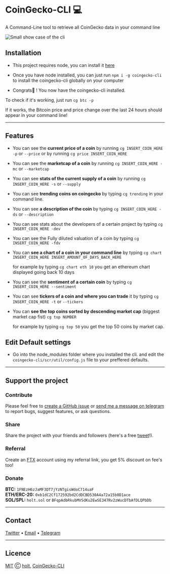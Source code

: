 
# CoinGecko-CLI 💻

A Command-Line tool to retrieve all CoinGecko data in your command line

![Small show case of the cli](smallpreview.gif)

## Installation

- This project requires node, you can install it [here](https://nodejs.org/en/)

- Once you have node installed, you can just run `npm i -g coingecko-cli` to install the coingecko-cli globally on your computer

- Congrats🥳 ! You now have the coingecko-cli installed.

To check if it's working, just run `cg btc -p`

If it works, the Bitcoin price and price change over the last 24 hours should appear in your command line!

---

## Features

- You can see the **current price of a coin** by running `cg INSERT_COIN_HERE -p` or  `--price` or by running `cg price INSERT_COIN_HERE`
  
- You can see the **marketcap of a coin** by running `cg INSERT_COIN_HERE -mc` or `--marketcap`
  
- You can see **stats of the current supply of a coin** by running `cg INSERT_COIN_HERE -s` or `--supply`

- You can see **trending coins on coingecko** by typing `cg trending` in your command line.

- You can see **a description of the coin** by typing `cg INSERT_COIN_HERE -ds` or `--description`

- You can see stats about the developers of a certain project by typing `cg INSERT_COIN_HERE -dev`

- You can see the Fully diluted valuation of a coin by typing `cg INSERT_COIN_HERE -fdv`

- You can **see a chart of a coin in your command line** by typing `cg chart INSERT_COIN_HERE INSERT_AMOUNT_OF_DAYS_BACK_HERE`

    for example by typing `cg chart eth 10` you get an ethereum chart displayed going back 10 days

- You can see the **sentiment of a certain coin** by typing `cg INSERT_COIN_HERE --sentiment`

- You can see **tickers of a coin and where you can trade** it by typing `cg INSERT_COIN_HERE -t` or `--tickers`
  
- You can **see the top coins sorted by descending market cap** (biggest market cap fist) `cg top NUMBER`
  
  for example by typing `cg top 50` you get the top 50 coins by market cap.

## Edit Default settings

- Go into the node_modules folder where you installed the cli. and edit the `coingecko-cli/scr/util/config.js` file to your preffered defaults.

---

## Support the project

### Contribute

Please feel free to [create a GitHub issue](https://github.com/codingholt/CoinGecko-CLI/issues/new) or [send me a message on telegram](https:t.me/svenxbt) to report bugs, suggest features, or ask questions.

### Share

Share the project with your friends and followers (here's a free [tweet](https://twitter.com/intent/tweet?text=https%3A%2F%2Fgithub.com%2Fcodingholt%2FCoinGecko-CLI%0AIm%20using%20this%20cool%20tool%20to%20get%20all%20sorts%20of%20data%20about%20cryptocurrency%20in%20my%20command%20line%21%F0%9F%92%BB%0D%0Acheck%20it%20out%20here%0D%0A)!).

### Referral

Create an [FTX](https://ftx.com/profile#a=codingholt) account using my referral link, you get 5% discount on fee's too!

### Donate

**BTC:** `1FNEzH6zJaMF3DT7jYzNTgisWdoC714uaF`\
**ETH/ERC-20:** `0xb1dC2Cf172592bd2CdDCBD530A4a72a15b0D1ace`\
**SOL/SPL:** `holt.sol` or `BFqpAdbRkubMVSdKu2EwSE347Rv2zWucDTbAfDLQPbDb`

---

## Contact

[Twitter](https://twitter.com/traderholt) • [Email](mailto:codingholt@pm.me) • [Telegram](https://t.me/svenxbt)

---

## Licence

[MIT](https://github.com/codingholt/CoinGecko-CLI/blob/main/licence.md) Ⓒ [holt.](https://github.com/codingholt/) [CoinGecko-CLI](https://coingecko-cli.vercel.app/)
